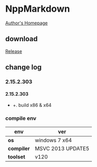 ﻿# NppMarkdown
[Author's Homepage](https://github.com/gclxry/NppMarkdown)

## download

[Release](https://github.com/JetNpp/NppMarkdown/tree/master/bin "Release")

## change log

### 2.15.2.303
#### 2.15.2.303
- +. build x86 & x64

### compile env
|env   | ver|
| - | - |
|__os__|windows 7 x64|
|__compiler__|MSVC 2013 UPDATE5|
|__toolset__|v120|
